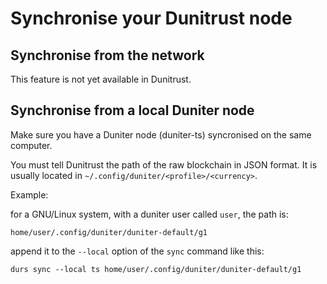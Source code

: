 # Synchronise your Dunitrust node

## Synchronise from the network

This feature is not yet available in Dunitrust.

## Synchronise from a local Duniter node

Make sure you have a Duniter node (duniter-ts) syncronised on the same computer.

You must tell Dunitrust the path of the raw blockchain in JSON format.
It is usually located in  `~/.config/duniter/<profile>/<currency>`.

Example:

for a GNU/Linux system, with a duniter user called `user`, the path is:

    home/user/.config/duniter/duniter-default/g1

append it to the `--local` option of the `sync` command like this:

    durs sync --local ts home/user/.config/duniter/duniter-default/g1
